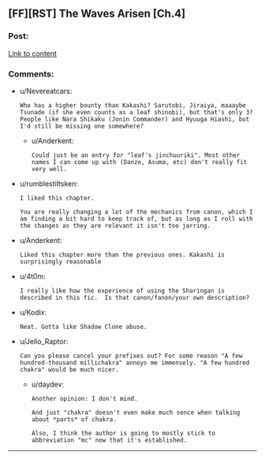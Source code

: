## [FF][RST] The Waves Arisen [Ch.4]

### Post:

[Link to content](https://wertifloke.wordpress.com/2015/01/28/the-waves-arisen-chapter-4)

### Comments:

- u/Nevereatcars:
  ```
  Who has a higher bounty than Kakashi? Sarutobi, Jiraiya, maaaybe Tsunade (if she even counts as a leaf shinobi), but that's only 3? People like Nara Shikaku (Jonin Commander) and Hyuuga Hiashi, but I'd still be missing one somewhere?
  ```

  - u/Anderkent:
    ```
    Could just be an entry for "leaf's jinchuuriki". Most other names I can come up with (Danzo, Asuma, etc) don't really fit very well.
    ```

- u/rumblestiltsken:
  ```
  I liked this chapter.

  You are really changing a lot of the mechanics from canon, which I am finding a bit hard to keep track of, but as long as I roll with the changes as they are relevant it isn't too jarring.
  ```

- u/Anderkent:
  ```
  Liked this chapter more than the previous ones. Kakashi is surprisingly reasonable
  ```

- u/4t0m:
  ```
  I really like how the experience of using the Sharingan is described in this fic.  Is that canon/fanon/your own description?
  ```

- u/Kodix:
  ```
  Neat. Gotta like Shadow Clone abuse.
  ```

- u/Jello_Raptor:
  ```
  Can you please cancel your prefixes out? For some reason "A few hundred-thousand millichakra" annoys me immensely. "A few hundred chakra" would be much nicer.
  ```

  - u/daydev:
    ```
    Another opinion: I don't mind. 

    And just "chakra" doesn't even make much sence when talking about *parts* of chakra. 

    Also, I think the author is going to mostly stick to abbreviation "mc" now that it's established.
    ```

---

